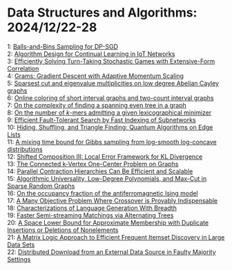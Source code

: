# Data Structures and Algorithms: 2024/12/22-28  
1: [Balls-and-Bins Sampling for DP-SGD](https://doi.org/10.48550/arXiv.2412.16802)  
2: [Algorithm Design for Continual Learning in IoT Networks](https://doi.org/10.48550/arXiv.2412.16830)  
3: [Efficiently Solving Turn-Taking Stochastic Games with Extensive-Form  Correlation](https://doi.org/10.48550/arXiv.2412.16934)  
4: [Grams: Gradient Descent with Adaptive Momentum Scaling](https://doi.org/10.48550/arXiv.2412.17107)  
5: [Sparsest cut and eigenvalue multiplicities on low degree Abelian Cayley  graphs](https://doi.org/10.48550/arXiv.2412.17115)  
6: [Online coloring of short interval graphs and two-count interval graphs](https://doi.org/10.48550/arXiv.2412.17193)  
7: [On the complexity of finding a spanning even tree in a graph](https://doi.org/10.48550/arXiv.2412.17307)  
8: [On the number of $k$-mers admitting a given lexicographical minimizer](https://doi.org/10.48550/arXiv.2412.17492)  
9: [Efficient Fault-Tolerant Search by Fast Indexing of Subnetworks](https://doi.org/10.48550/arXiv.2412.17776)  
10: [Hiding, Shuffling, and Triangle Finding: Quantum Algorithms on Edge  Lists](https://doi.org/10.48550/arXiv.2412.17786)  
11: [A mixing time bound for Gibbs sampling from log-smooth log-concave  distributions](https://doi.org/10.48550/arXiv.2412.17899)  
12: [Shifted Composition III: Local Error Framework for KL Divergence](https://doi.org/10.48550/arXiv.2412.17997)  
13: [The Connected k-Vertex One-Center Problem on Graphs](https://doi.org/10.48550/arXiv.2412.18001)  
14: [Parallel Contraction Hierarchies Can Be Efficient and Scalable](https://doi.org/10.48550/arXiv.2412.18008)  
15: [Algorithmic Universality, Low-Degree Polynomials, and Max-Cut in Sparse  Random Graphs](https://doi.org/10.48550/arXiv.2412.18014)  
16: [On the occupancy fraction of the antiferromagnetic Ising model](https://doi.org/10.48550/arXiv.2412.18070)  
17: [A Many Objective Problem Where Crossover is Provably Indispensable](https://doi.org/10.48550/arXiv.2412.18375)  
18: [Characterizations of Language Generation With Breadth](https://doi.org/10.48550/arXiv.2412.18530)  
19: [Faster Semi-streaming Matchings via Alternating Trees](https://doi.org/10.48550/arXiv.2412.19057)  
20: [A Space Lower Bound for Approximate Membership with Duplicate Insertions  or Deletions of Nonelements](https://doi.org/10.48550/arXiv.2412.19249)  
21: [A Matrix Logic Approach to Efficient Frequent Itemset Discovery in Large  Data Sets](https://doi.org/10.48550/arXiv.2412.19420)  
22: [Distributed Download from an External Data Source in Faulty Majority  Settings](https://doi.org/10.48550/arXiv.2412.19649)  
